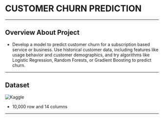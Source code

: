 # CUSTOMER CHURN PREDICTION
---
## Overview About Project 
- Develop a model to predict customer churn for a subscription based 
service or business. Use historical customer data, including features like 
usage behavior and customer demographics, and try algorithms like 
Logistic Regression, Random Forests, or Gradient Boosting to predict 
churn. 
---
## Dataset
![Kaggle](https://www.kaggle.com/datasets/shantanudhakadd/bank-customer-churn-prediction)
- 10,000 row and 14 columns
---


